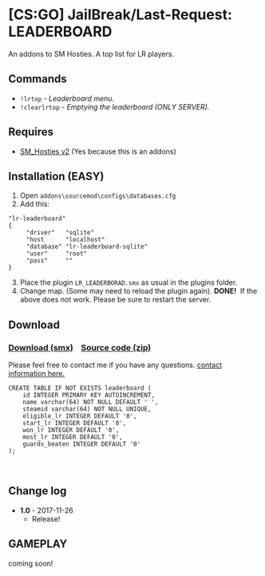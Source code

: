 # [CS:GO] JailBreak/Last-Request: LEADERBOARD
An addons to SM Hosties. A top list for LR players.
​
​
## Commands
  - `!lrtop` - *_Leaderboard menu._*
  - `!clearlrtop` - *_Emptying the leaderboard (ONLY SERVER)._*
  
## Requires
- [SM_Hosties v2](https://forums.alliedmods.net/showthread.php?t=108810) (Yes because this is an addons)
​
## Installation (EASY)
 1. Open `addons\sourcemod\configs\databases.cfg`
 2. Add this:
```
"lr-leaderboard"
{
     "driver"   "sqlite"
     "host      "localhost"
     "database" "lr-leaderboard-sqlite"
     "user"     "root"
     "pass"     ""
}
 ```
3. Place the plugin `LR_LEADERBORAD.smx` as usual in the plugins folder.
4. Change map. (Some may need to reload the plugin again).
​
**DONE!**
​
If the above does not work. Please be sure to restart the server.
​
## Download
### [Download (smx)](https://github.com/IT-KiLLER/CSGO-JailBreak-Last-Request-LEADERBOARD/raw/master/LR_LEADERBORAD.smx)    [Source code (zip)](https://github.com/IT-KiLLER/CSGO-JailBreak-Last-Request-LEADERBOARD/archive/master.zip)
Please feel free to contact me if you have any questions. [contact information here.](https://github.com/IT-KiLLER/HOW-TO-CONTACT-ME)
​
```
CREATE TABLE IF NOT EXISTS leaderboard (
    id INTEGER PRIMARY KEY AUTOINCREMENT,
    name varchar(64) NOT NULL DEFAULT ' ',
    steamid varchar(64) NOT NULL UNIQUE,
    eligible_lr INTEGER DEFAULT '0',
    start_lr INTEGER DEFAULT '0',
    won_lr INTEGER DEFAULT '0',
    most_lr INTEGER DEFAULT '0',
    guards_beaten INTEGER DEFAULT '0'
);
```
​
## Change log
- **1.0** - 2017-11-26
  - Release!
​
## GAMEPLAY
coming soon!
